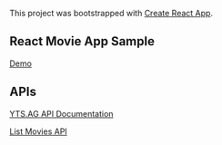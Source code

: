 This project was bootstrapped with [Create React App](https://github.com/facebookincubator/create-react-app).

## React Movie App Sample

[Demo](https://schemr.github.io/react-movie-app)


## APIs 

[YTS.AG API Documentation](https://yts.am/api)

[List Movies API](https://yts.am/api/v2/list_movies.json)